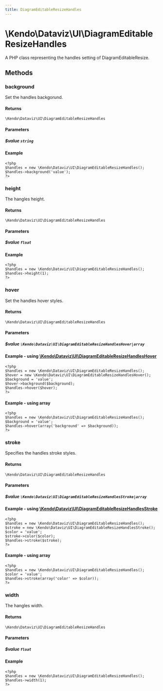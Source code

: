 ```yaml
---
title: DiagramEditableResizeHandles
---
```


# \Kendo\Dataviz\UI\DiagramEditableResizeHandles

A PHP class representing the handles setting of DiagramEditableResize.


## Methods

### background
Set the handles backgorund.

#### Returns
`\Kendo\Dataviz\UI\DiagramEditableResizeHandles`

#### Parameters

##### $value `string`



#### Example 
    <?php
    $handles = new \Kendo\Dataviz\UI\DiagramEditableResizeHandles();
    $handles->background('value');
    ?>

### height
The hangles height.

#### Returns
`\Kendo\Dataviz\UI\DiagramEditableResizeHandles`

#### Parameters

##### $value `float`



#### Example 
    <?php
    $handles = new \Kendo\Dataviz\UI\DiagramEditableResizeHandles();
    $handles->height(1);
    ?>

### hover

Set the handles hover styles.

#### Returns
`\Kendo\Dataviz\UI\DiagramEditableResizeHandles`

#### Parameters

##### $value `\Kendo\Dataviz\UI\DiagramEditableResizeHandlesHover|array`


#### Example - using [\Kendo\Dataviz\UI\DiagramEditableResizeHandlesHover](/api/wrappers/php/Kendo/Dataviz/UI/DiagramEditableResizeHandlesHover)
    <?php
    $handles = new \Kendo\Dataviz\UI\DiagramEditableResizeHandles();
    $hover = new \Kendo\Dataviz\UI\DiagramEditableResizeHandlesHover();
    $background = 'value';
    $hover->background($background);
    $handles->hover($hover);
    ?>

#### Example - using array

    <?php
    $handles = new \Kendo\Dataviz\UI\DiagramEditableResizeHandles();
    $background = 'value';
    $handles->hover(array('background' => $background));
    ?>

### stroke

Specifies the handles stroke styles.

#### Returns
`\Kendo\Dataviz\UI\DiagramEditableResizeHandles`

#### Parameters

##### $value `\Kendo\Dataviz\UI\DiagramEditableResizeHandlesStroke|array`


#### Example - using [\Kendo\Dataviz\UI\DiagramEditableResizeHandlesStroke](/api/wrappers/php/Kendo/Dataviz/UI/DiagramEditableResizeHandlesStroke)
    <?php
    $handles = new \Kendo\Dataviz\UI\DiagramEditableResizeHandles();
    $stroke = new \Kendo\Dataviz\UI\DiagramEditableResizeHandlesStroke();
    $color = 'value';
    $stroke->color($color);
    $handles->stroke($stroke);
    ?>

#### Example - using array

    <?php
    $handles = new \Kendo\Dataviz\UI\DiagramEditableResizeHandles();
    $color = 'value';
    $handles->stroke(array('color' => $color));
    ?>

### width
The hangles width.

#### Returns
`\Kendo\Dataviz\UI\DiagramEditableResizeHandles`

#### Parameters

##### $value `float`



#### Example 
    <?php
    $handles = new \Kendo\Dataviz\UI\DiagramEditableResizeHandles();
    $handles->width(1);
    ?>

